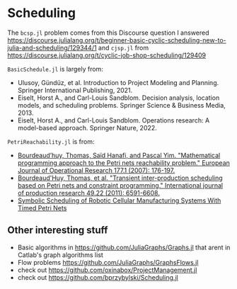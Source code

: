 # Scheduling

The `bcsp.jl` problem comes from this Discourse question I answered <https://discourse.julialang.org/t/beginner-basic-cyclic-scheduling-new-to-julia-and-scheduling/129344/1> and `cjsp.jl` from <https://discourse.julialang.org/t/cyclic-job-shop-scheduling/129409>

`BasicSchedule.jl` is largely from:

  * Ulusoy, Gündüz, et al. Introduction to Project Modeling and Planning. Springer International Publishing, 2021.
  * Eiselt, Horst A., and Carl-Louis Sandblom. Decision analysis, location models, and scheduling problems. Springer Science & Business Media, 2013.
  * Eiselt, Horst A., and Carl-Louis Sandblom. Operations research: A model-based approach. Springer Nature, 2022.

`PetriReachability.jl` is from:

  - [Bourdeaud’huy, Thomas, Saïd Hanafi, and Pascal Yim. "Mathematical programming approach to the Petri nets reachability problem." European Journal of Operational Research 177.1 (2007): 176-197.](https://doi.org/10.1016/j.ejor.2005.10.060)
  - [Bourdeaud'Huy, Thomas, et al. "Transient inter-production scheduling based on Petri nets and constraint programming." International journal of production research 49.22 (2011): 6591-6608.](https://doi.org/10.1080/00207543.2010.519113)
  - [Symbolic Scheduling of Robotic Cellular Manufacturing Systems With Timed Petri Nets](https://ieeexplore.ieee.org/abstract/document/9669185?casa_token=r58vEgDaF5gAAAAA:ah1ErePAhwXvZaw15cu9vHBypD_JQj8cv30f9TYdqrDMJ1KgNrvb3krWbaftTfUDP51mP4oOEqs)

  ## Other interesting stuff


  * Basic algorithms in https://github.com/JuliaGraphs/Graphs.jl that arent in Catlab's graph algorithms list
  * Flow problems https://github.com/JuliaGraphs/GraphsFlows.jl
  * check out https://github.com/oxinabox/ProjectManagement.jl
  * check out https://github.com/bprzybylski/Scheduling.jl
